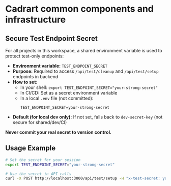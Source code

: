 # Cadrart common components and infrastructure

## Secure Test Endpoint Secret

For all projects in this workspace, a shared environment variable is used to protect test-only endpoints:

- **Environment variable:** `TEST_ENDPOINT_SECRET`
- **Purpose:** Required to access `/api/test/cleanup` and `/api/test/setup` endpoints in backend
- **How to set:**
  - In your shell: `export TEST_ENDPOINT_SECRET="your-strong-secret"`
  - In CI/CD: Set as a secret environment variable
  - In a local `.env` file (not committed):
    ```
    TEST_ENDPOINT_SECRET=your-strong-secret
    ```
- **Default (for local dev only):** If not set, falls back to `dev-secret-key` (not secure for shared/dev/CI)

**Never commit your real secret to version control.**

## Usage Example

```sh
# Set the secret for your session
export TEST_ENDPOINT_SECRET="your-strong-secret"

# Use the secret in API calls
curl -X POST http://localhost:3000/api/test/setup -H "x-test-secret: your-strong-secret"
```

